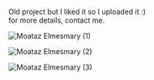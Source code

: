 Old project but I liked it so I uploaded it :) <br>
for more details, contact me.

![Moataz Elmesmary (1)](https://github.com/user-attachments/assets/9f863921-01cc-42a9-b270-7f123785d632)

![Moataz Elmesmary (2)](https://github.com/user-attachments/assets/cb944f90-68a7-4b85-af24-8813b963d2d1)

![Moataz Elmesmary (3)](https://github.com/user-attachments/assets/933e8dfa-093e-4dfd-b396-a904cdf1cb31)
